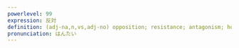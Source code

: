 ```yaml
---
powerlevel: 99
expression: 反対
definition: (adj-na,n,vs,adj-no) opposition; resistance; antagonism; hostility; contrast; objection; dissension; reverse; opposite; vice versa; (P)
pronunciation: はんたい
---
```

